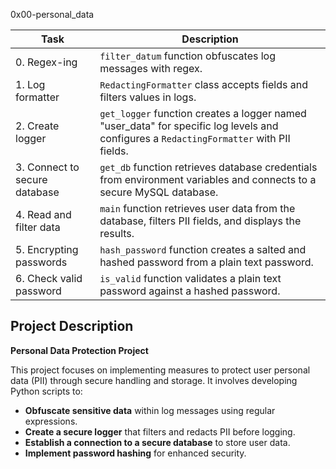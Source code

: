  0x00-personal_data


| Task | Description |
|---|---|
| 0. Regex-ing | `filter_datum` function obfuscates log messages with regex. |
| 1. Log formatter | `RedactingFormatter` class accepts fields and filters values in logs. |
| 2. Create logger | `get_logger` function creates a logger named "user_data" for specific log levels and configures a `RedactingFormatter` with PII fields. |
| 3. Connect to secure database | `get_db` function retrieves database credentials from environment variables and connects to a secure MySQL database. |
| 4. Read and filter data | `main` function retrieves user data from the database, filters PII fields, and displays the results. |
| 5. Encrypting passwords | `hash_password` function creates a salted and hashed password from a plain text password. |
| 6. Check valid password | `is_valid` function validates a plain text password against a hashed password. |

## Project Description

**Personal Data Protection Project**

This project focuses on implementing measures to protect user personal data (PII) through secure handling and storage. It involves developing Python scripts to:

* **Obfuscate sensitive data** within log messages using regular expressions.
* **Create a secure logger** that filters and redacts PII before logging.
* **Establish a connection to a secure database** to store user data.
* **Implement password hashing** for enhanced security.


